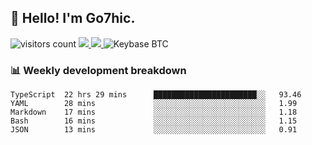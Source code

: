 ## 👋 Hello! I'm Go7hic.

 ![visitors count](https://visitors-by-url-pls-dont-use-this-in-your-repo.vercel.app/Go7hic-github-readme)
 <a href="https://twitter.com/Go7hic">
    <img src="https://img.shields.io/badge/-@Go7hic-1ca0f1?style=flat-square&labelColor=1ca0f1&logo=twitter&logoColor=white&link=https://twitter.com/Go7hic">
   <a/>
   <a href="mailto:gtfx0209@gmail.com">
    <img src="https://img.shields.io/badge/-gtfx0209@gmail.com-c14438?style=flat-square&logo=Gmail&logoColor=white&link=mailto:gtfx0209@gmail.com">
   <a/>
    ![Keybase BTC](https://img.shields.io/keybase/btc/Go7hic)
 <!--
🔭 I’m currently working
🌱 I’m currently learning
💬 Ask me about 
📫 How to reach me: 
⚡ Fun fact: 
-->
 <!--
![My Github Stats](https://github-readme-stats.vercel.app/api?username=Go7hic&show_icons=true&count_private=true)

-->

### 📊 Weekly development breakdown
<!--START_SECTION:waka-->
```text
TypeScript  22 hrs 29 mins      ███████████████████████░░   93.46 
YAML        28 mins             ░░░░░░░░░░░░░░░░░░░░░░░░░   1.99 
Markdown    17 mins             ░░░░░░░░░░░░░░░░░░░░░░░░░   1.18 
Bash        16 mins             ░░░░░░░░░░░░░░░░░░░░░░░░░   1.15 
JSON        13 mins             ░░░░░░░░░░░░░░░░░░░░░░░░░   0.91
```
<!--END_SECTION:waka-->
    

